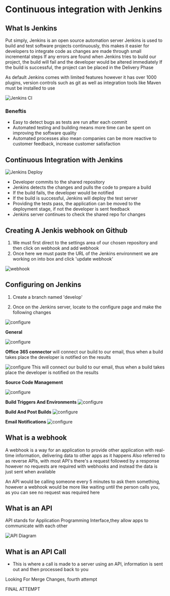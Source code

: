 # Continuous integration with Jenkins


## What Is Jenkins
Put simply, Jenkins is an open source automation server
Jenkins is used to build and test software projects continuously, this makes it easier for developers to integrate code
as changes are made through small incremental steps
If any errors are found when Jenkins tries to build our project, the build will fail and the developer would be
altered immediately
If the build is successful, the project can be placed in the Delivery Phase

As default Jenkins comes with limited features however it has over 1000 plugins, version controls such as git as well
as integration tools like Maven must be installed to use

![Jenkins CI](images/jenkins-integration-life-cycle.png)

### Beneftis
- Easy to detect bugs as tests are run after each commit
- Automated testing and building means more time can be spent on improving the software quality
- Automated processes also mean companies can be more reactive to customer feedback, increase customer satisfaction



## Continuous Integration with Jenkins

![Jenkins Deploy](images/jenkins-build-test-deploy.png)

- Developer commits to the shared repository
- Jenkins detects the changes and pulls the code to prepare a build
- If the build fails, the developer would be notified
- If the build is successful, Jenkins will deploy the test server
- Providing the tests pass, the application can be moved to the deployment stage, if not the developer is sent feedback
- Jenkins server continues to check the shared repo for changes



## Creating A Jenkis webhook on Github

1. We must first direct to the settings area of our chosen repository and then click on webhook and add webhook
2. Once here we must paste the URL of the Jenkins environment we are working on into box and click 'update webhook'

![webhook](images/updating-webhook.png)


## Configuring on Jenkins

1. Create a branch named 'develop' 

2. Once on the Jenkins server, locate to the configure page and make the following changes


![configure](images/configure-page.png)

**General**

![configure](images/build-configure.png)

**Office 365 connector**
will connect our build to our email, thus when a build takes place the developer is notified
on the results

![configure](images/office-connector-configure.png)
This will connect our build to our email, thus when a build takes place the developer is notified
on the results


**Source Code Management**

![configure](images/source-code-management.png)


**Build Triggers And Environments**
![configure](images/build-triggers-and-environment.png)


**Build And Post Builds**
![configure](images/build-and-post-builds.png)


**Email Notifications**
![configure](images/E-mail-notifications.png)


## What is a webhook

A webhook is a way for an application to provide other application with real-time information, delivering data to other
apps as it happens
Also referred to as reverse APIs, with most API's there's a request followed by a response however no requests are
required with webhooks and instead the data is just sent when available

An API would be calling someone every 5 minutes to ask them something, however a webhook would be more like waiting until
the person calls you, as you can see no request was required here

## What is an API

API stands for Application Programming Interface,they allow apps to communicate with each other

![API Diagram](images/api-diagram.png)


## What is an API Call
- This is where a call is made to a server using an API, information is sent out and then processed back to you


Looking For Merge Changes, fourth attempt

FINAL ATTEMPT